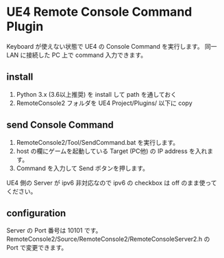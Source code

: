 # UE4 Remote Console Command Plugin

Keyboard が使えない状態で UE4 の Console Command を実行します。
同一 LAN に接続した PC 上で command 入力できます。

## install

1. Python 3.x (3.6以上推奨) を install して path を通しておく
1. RemoteConsole2 フォルダを UE4 Project/Plugins/ 以下に copy


## send Console Command

1. RemoteConsole2/Tool/SendCommand.bat を実行します。
1. host の欄にゲームを起動している Target (PC他) の IP address を入れます。
1. Command を入力して Send ボタンを押します。

UE4 側の Server が ipv6 非対応なので ipv6 の checkbox は off のまま使ってください。

## configuration

Server の Port 番号は 10101 です。
RemoteConsole2/Source/RemoteConsole2/RemoteConsoleServer2.h の Port で変更できます。
